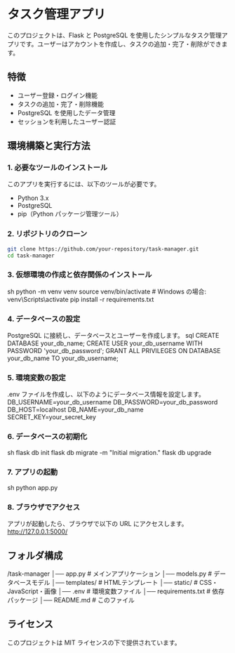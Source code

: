 # タスク管理アプリ

このプロジェクトは、Flask と PostgreSQL を使用したシンプルなタスク管理アプリです。ユーザーはアカウントを作成し、タスクの追加・完了・削除ができます。

## 特徴
- ユーザー登録・ログイン機能
- タスクの追加・完了・削除機能
- PostgreSQL を使用したデータ管理
- セッションを利用したユーザー認証

## 環境構築と実行方法

### 1. 必要なツールのインストール
このアプリを実行するには、以下のツールが必要です。
- Python 3.x
- PostgreSQL
- pip（Python パッケージ管理ツール）

### 2. リポジトリのクローン
```sh
git clone https://github.com/your-repository/task-manager.git
cd task-manager
```

### 3. 仮想環境の作成と依存関係のインストール
sh
python -m venv venv
source venv/bin/activate  # Windows の場合: venv\Scripts\activate
pip install -r requirements.txt

### 4. データベースの設定
PostgreSQL に接続し、データベースとユーザーを作成します。
sql
CREATE DATABASE your_db_name;
CREATE USER your_db_username WITH PASSWORD 'your_db_password';
GRANT ALL PRIVILEGES ON DATABASE your_db_name TO your_db_username;

### 5. 環境変数の設定
.env ファイルを作成し、以下のようにデータベース情報を設定します。
DB_USERNAME=your_db_username
DB_PASSWORD=your_db_password
DB_HOST=localhost
DB_NAME=your_db_name
SECRET_KEY=your_secret_key

### 6. データベースの初期化
sh
flask db init
flask db migrate -m "Initial migration."
flask db upgrade

### 7. アプリの起動
sh
python app.py

### 8. ブラウザでアクセス
アプリが起動したら、ブラウザで以下の URL にアクセスします。
http://127.0.0.1:5000/

## フォルダ構成
/task-manager
│── app.py  # メインアプリケーション
│── models.py  # データベースモデル
│── templates/  # HTMLテンプレート
│── static/  # CSS・JavaScript・画像
│── .env  # 環境変数ファイル
│── requirements.txt  # 依存パッケージ
│── README.md  # このファイル

## ライセンス
このプロジェクトは MIT ライセンスの下で提供されています。
